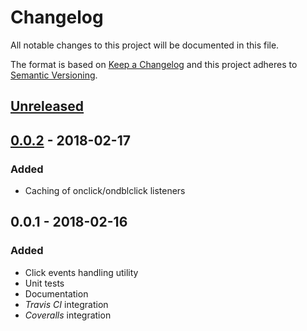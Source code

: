 # Changelog

All notable changes to this project will be documented in this file.

The format is based on [Keep a Changelog](http://keepachangelog.com/)
and this project adheres to [Semantic Versioning](http://semver.org/).

## [Unreleased]

## [0.0.2] - 2018-02-17

### Added

-   Caching of onclick/ondblclick listeners

## 0.0.1 - 2018-02-16

### Added

-   Click events handling utility
-   Unit tests
-   Documentation
-   *Travis CI* integration
-   *Coveralls* integration

[Unreleased]: https://github.com/redneckz/click-cluck/compare/v0.0.2...HEAD
[0.0.2]: https://github.com/redneckz/click-cluck/compare/v0.0.1...v0.0.2
